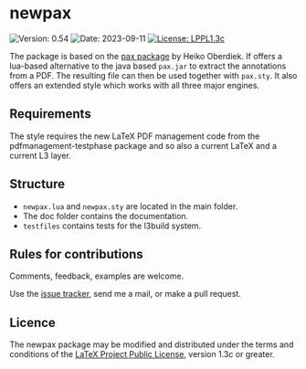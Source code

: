 # newpax

![Version: 0.54](https://img.shields.io/badge/current_version-0.54-blue.svg?style=flat-square)
![Date: 2023-09-11](https://img.shields.io/badge/date-2023--09--11-blue.svg?style=flat-square)
[![License: LPPL1.3c ](https://img.shields.io/badge/license-LPPL1.3c-blue.svg?style=flat-square)](https://ctan.org/license/lppl1.3c)

The package is based on the [pax package](https://ctan.org/pkg/pax) by Heiko Oberdiek. 
If offers a lua-based alternative to the java based `pax.jar` to extract the annotations from a PDF. The resulting file
 can then be used together with `pax.sty`. It also offers an extended style which works with all three major engines.
 
## Requirements 

The style requires the new LaTeX PDF management code from the pdfmanagement-testphase package and so also
a current LaTeX and a current L3 layer.

##  Structure

- `newpax.lua` and `newpax.sty` are located in the main folder.
- The doc folder contains the documentation.
- `testfiles` contains tests for the l3build system. 
      
## Rules for contributions

Comments, feedback, examples are welcome. 

Use the [issue tracker](https://github.com/u-fischer/newpax/issues), send me a mail, or make a pull request.

## Licence

The newpax package may be modified and distributed under the terms and conditions of the 
[LaTeX Project Public License](https://www.latex-project.org/lppl/), version 1.3c or greater.
